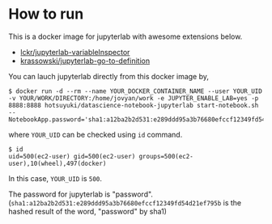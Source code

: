 # How to run

This is a docker image for jupyterlab with awesome extensions below.

* [lckr/jupyterlab-variableInspector](https://github.com/lckr/jupyterlab-variableInspector)
* [krassowski/jupyterlab-go-to-definition](https://github.com/krassowski/jupyterlab-go-to-definition)

You can lauch jupyterlab directly from this docker image by, 

```
$ docker run -d --rm --name YOUR_DOCKER_CONTAINER_NAME --user YOUR_UID -v YOUR/WORK/DIRECTORY:/home/jovyan/work -e JUPYTER_ENABLE_LAB=yes -p 8888:8888 hotsuyuki/datascience-notebook-jupyterlab start-notebook.sh --NotebookApp.password='sha1:a12ba2b2d531:e289ddd95a3b76680efccf12349fd54d21ef795b'
```

where `YOUR_UID` can be checked using `id` command.

```
$ id
uid=500(ec2-user) gid=500(ec2-user) groups=500(ec2-user),10(wheel),497(docker)
```

In this case, `YOUR_UID` is `500`.

The password for jupyterlab is "password".
(`sha1:a12ba2b2d531:e289ddd95a3b76680efccf12349fd54d21ef795b` is the hashed result of the word, "password" by sha1)
